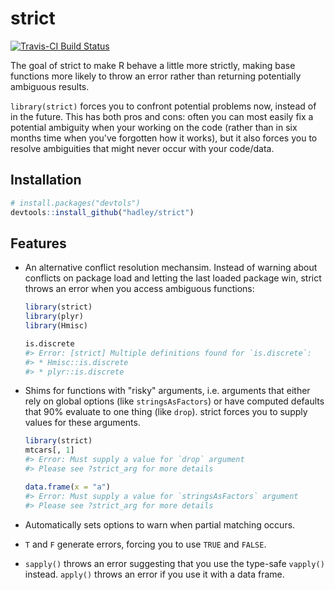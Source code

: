 # strict

[![Travis-CI Build Status](https://travis-ci.org/hadley/strict.svg?branch=master)](https://travis-ci.org/hadley/strict)

The goal of strict to make R behave a little more strictly, making base functions more likely to throw an error rather than returning potentially ambiguous results. 

`library(strict)` forces you to confront potential problems now, instead of in the future. This has both pros and cons: often you can most easily fix a potential ambiguity when your working on the code (rather than in six months time when you've forgotten how it works), but it also forces you to resolve ambiguities that might never occur with your code/data.

## Installation

```R
# install.packages("devtols")
devtools::install_github("hadley/strict")
```

## Features

*   An alternative conflict resolution mechansim. Instead of warning about 
    conflicts on package load and letting the last loaded package win,
    strict throws an error when you access ambiguous functions:
  
    ```R
    library(strict)
    library(plyr)
    library(Hmisc)
    
    is.discrete
    #> Error: [strict] Multiple definitions found for `is.discrete`:
    #> * Hmisc::is.discrete
    #> * plyr::is.discrete 
    ```

*   Shims for functions with "risky" arguments, i.e. arguments that either rely
    on global options (like `stringsAsFactors`) or have computed defaults that
    90% evaluate to one thing (like `drop`). strict forces you to supply values
    for these arguments.
    
    ```R
    library(strict)
    mtcars[, 1]
    #> Error: Must supply a value for `drop` argument
    #> Please see ?strict_arg for more details 
    
    data.frame(x = "a")
    #> Error: Must supply a value for `stringsAsFactors` argument
    #> Please see ?strict_arg for more details 
    ```

*   Automatically sets options to warn when partial matching occurs.

*   `T` and `F` generate errors, forcing you to use `TRUE` and `FALSE`.

*   `sapply()` throws an error suggesting that you use the type-safe
    `vapply()` instead. `apply()` throws an error if you use it with a 
    data frame.

